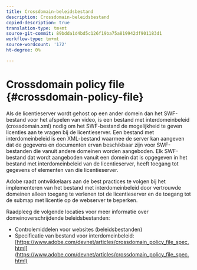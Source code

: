 ```yaml
---
title: Crossdomain-beleidsbestand
description: Crossdomain-beleidsbestand
copied-description: true
translation-type: tm+mt
source-git-commit: 89bdda1d4bd5c126f19ba75a819942df901183d1
workflow-type: tm+mt
source-wordcount: '172'
ht-degree: 0%

---
```



# Crossdomain policy file {#crossdomain-policy-file}

Als de licentieserver wordt gehost op een ander domein dan het SWF-bestand voor het afspelen van video, is een bestand met interdomeinbeleid (crossdomain.xml) nodig om het SWF-bestand de mogelijkheid te geven licenties aan te vragen bij de licentieserver. Een bestand met interdomeinbeleid is een XML-bestand waarmee de server kan aangeven dat de gegevens en documenten ervan beschikbaar zijn voor SWF-bestanden die vanuit andere domeinen worden aangeboden. Elk SWF-bestand dat wordt aangeboden vanuit een domein dat is opgegeven in het bestand met interdomeinbeleid van de licentieserver, heeft toegang tot gegevens of elementen van die licentieserver.

Adobe raadt ontwikkelaars aan de best practices te volgen bij het implementeren van het bestand met interdomeinbeleid door vertrouwde domeinen alleen toegang te verlenen tot de licentieserver en de toegang tot de submap met licentie op de webserver te beperken.

Raadpleeg de volgende locaties voor meer informatie over domeinoverschrijdende beleidsbestanden:

* Controlemiddelen voor websites (beleidsbestanden)
* Specificatie van bestand voor interdomeinbeleid: [https://www.adobe.com/devnet/articles/crossdomain_policy_file_spec.html](https://www.adobe.com/devnet/articles/crossdomain_policy_file_spec.html)

